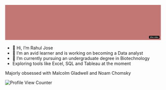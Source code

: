  ![banner](https://github.com/RJose23/RJose23/blob/main/New-file.gif)
 
 

- 👋 Hi, I’m Rahul Jose
- 👀 I’m an avid learner and is working on becoming a Data analyst
- 🌱 I’m currently pursuing an undergraduate degree in Biotechnology
-    Exploring tools like Excel, SQL and Tableau at the moment

Majorly obsessed with Malcolm Gladwell and Noam Chomsky

![Profile View Counter](https://komarev.com/ghpvc/?username=RJose23)
